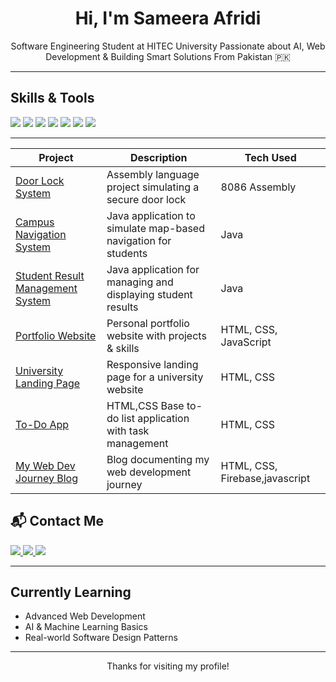 <h1 align="center"> Hi, I'm Sameera Afridi</h1>

<p align="center">
Software Engineering Student at HITEC University  
Passionate about AI, Web Development & Building Smart Solutions  
From Pakistan 🇵🇰  
</p>

---

##  Skills & Tools

<p>
  <img src="https://img.shields.io/badge/Java-ED8B00?style=for-the-badge&logo=java&logoColor=white"/>
  <img src="https://img.shields.io/badge/Python-3670A0?style=for-the-badge&logo=python&logoColor=white"/>
  <img src="https://img.shields.io/badge/MySQL-00618A?style=for-the-badge&logo=mysql&logoColor=white"/>
  <img src="https://img.shields.io/badge/HTML-E34F26?style=for-the-badge&logo=html5&logoColor=white"/>
  <img src="https://img.shields.io/badge/CSS-1572B6?style=for-the-badge&logo=css3&logoColor=white"/>
  <img src="https://img.shields.io/badge/JavaScript-F7DF1E?style=for-the-badge&logo=javascript&logoColor=black"/>
  <img src="https://img.shields.io/badge/OpenCV-5C3EE8?style=for-the-badge&logo=opencv&logoColor=white"/>
</p>

---

| Project | Description | Tech Used |
|--------|-------------|-----------|
| [Door Lock System](https://sameeraafridi.github.io/door-lock-system-assembly-8086/) | Assembly language project simulating a secure door lock | 8086 Assembly |
| [Campus Navigation System](https://sameeraafridi.github.io/Campus-Navigation-System-Java/) | Java application to simulate map-based navigation for students | Java |
| [Student Result Management System](https://github.com/SameeraAfridi/Student-Result-Management-System) | Java application for managing and displaying student results | Java |
| [Portfolio Website](https://sameeraafridi.github.io/portfolio/) | Personal portfolio website with projects & skills | HTML, CSS, JavaScript |
| [University Landing Page](https://sameeraafridi.github.io/university-landing-page/) | Responsive landing page for a university website | HTML, CSS |
| [To-Do App](https://github.com/SameeraAfridi/todo-app-js) | HTML,CSS Base to-do list application with task management | HTML, CSS |
| [My Web Dev Journey Blog](https://sameeraafridi.github.io/my-webdev-journey/) | Blog documenting my web development journey | HTML, CSS, Firebase,javascript |

## 📬 Contact Me

<p>
  <a href="mailto:sameeraafridi77@gmail.com">
    <img src="https://img.shields.io/badge/Email-D14836?style=for-the-badge&logo=gmail&logoColor=white"/>
  </a>
  <a href="https://github.com/SameeraAfridi">
    <img src="https://img.shields.io/badge/GitHub-181717?style=for-the-badge&logo=github&logoColor=white"/>
  </a>
  <a href="https://www.linkedin.com/in/sameera-afridi-823833378?utm_source=share&utm_campaign=share_via&utm_content=profile&utm_medium=ios_app">
    <img src="https://img.shields.io/badge/LinkedIn-0077B5?style=for-the-badge&logo=linkedin&logoColor=white"/>
  </a>
</p>


---

## Currently Learning

- Advanced Web Development  
- AI & Machine Learning Basics  
- Real-world Software Design Patterns  

---


<p align="center">
   Thanks for visiting my profile!
</p>
